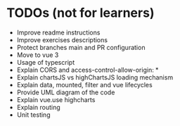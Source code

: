 # TODOs (not for learners)

- Improve readme instructions
- Improve exercises descriptions
- Protect branches main and PR configuration
- Move to vue 3
- Usage of typescript
- Explain CORS and access-control-allow-origin: *
- Explain chartsJS vs highChartsJS loading mechanism
- Explain data, mounted, filter and vue lifecycles
- Provide UML diagram of the code
- Explain vue.use highcharts
- Explain routing
- Unit testing